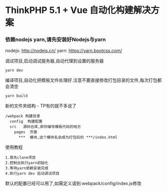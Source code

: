 ThinkPHP 5.1 + Vue 自动化构建解决方案
===============

### 依赖nodejs yarn,请先安装好Nodejs与yarn

nodejs: http://nodejs.cn/
yarn:   https://yarn.bootcss.com/

调试项目,启动调试服务器,自动代理到设置的服务器
```
yarn dev
```

编译项目,自动化把模板文件处理好.注意不要直接修改打包目录的文件,每次打包都会清空
```
yarn build
```


新的文件夹结构 - TP有的就不多说了
```
/webpack 构建目录
  config  构建配置
  src   源码仓库,即你编写模板代码的地方
    pages  页面
      ***  模块,这个模块名会成为打包后的 ***/index.html

```


使用教程
```
1.首先clone项目
2.控制台执行yarn初始化
3.等待yarn依赖安装完成
4.执行yarn dev 启动调试项目
```

默认的配置已经可以用了,如需定义请到:webpack/config/index.js修改
